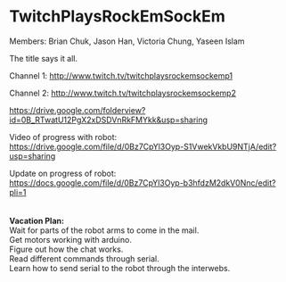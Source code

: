 TwitchPlaysRockEmSockEm
=======================
Members: Brian Chuk, Jason Han, Victoria Chung, Yaseen Islam

The title says it all.

Channel 1: http://www.twitch.tv/twitchplaysrockemsockemp1

Channel 2: http://www.twitch.tv/twitchplaysrockemsockemp2

https://drive.google.com/folderview?id=0B_RTwatU12PgX2xDSDVnRkFMYkk&usp=sharing

Video of progress with robot: https://drive.google.com/file/d/0Bz7CpYl3Oyp-S1VwekVkbU9NTjA/edit?usp=sharing

Update on progress of robot: https://docs.google.com/file/d/0Bz7CpYl3Oyp-b3hfdzM2dkV0Nnc/edit?pli=1
<br><br><br>
<b>Vacation Plan:</b><br>
Wait for parts of the robot arms to come in the mail.<br>
Get motors working with arduino.<br>
Figure out how the chat works.<br>
Read different commands through serial.<br>
Learn how to send serial to the robot through the interwebs.<br>
